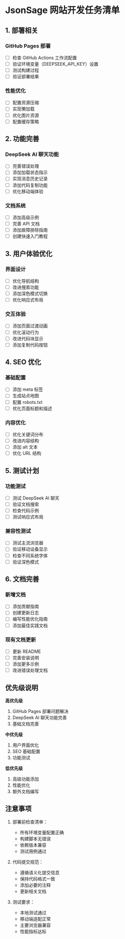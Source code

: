 # JsonSage 网站开发任务清单

## 1. 部署相关

### GitHub Pages 部署
- [ ] 检查 GitHub Actions 工作流配置
- [ ] 验证环境变量（DEEPSEEK_API_KEY）设置
- [ ] 测试构建过程
- [ ] 验证部署结果

### 性能优化
- [ ] 配置资源压缩
- [ ] 实现懒加载
- [ ] 优化图片资源
- [ ] 配置缓存策略

## 2. 功能完善

### DeepSeek AI 聊天功能
- [ ] 完善错误处理
- [ ] 添加加载状态指示
- [ ] 实现消息历史记录
- [ ] 添加代码复制功能
- [ ] 优化移动端体验

### 文档系统
- [ ] 添加高级示例
- [ ] 完善 API 文档
- [ ] 添加故障排除指南
- [ ] 创建快速入门教程

## 3. 用户体验优化

### 界面设计
- [ ] 优化导航结构
- [ ] 改进搜索功能
- [ ] 添加深色模式切换
- [ ] 优化响应式布局

### 交互体验
- [ ] 添加页面过渡动画
- [ ] 优化滚动行为
- [ ] 改进代码块显示
- [ ] 添加复制代码按钮

## 4. SEO 优化

### 基础配置
- [ ] 添加 meta 标签
- [ ] 生成站点地图
- [ ] 配置 robots.txt
- [ ] 优化页面标题和描述

### 内容优化
- [ ] 优化关键词分布
- [ ] 改进内容结构
- [ ] 添加 alt 文本
- [ ] 优化 URL 结构

## 5. 测试计划

### 功能测试
- [ ] 测试 DeepSeek AI 聊天
- [ ] 验证文档搜索
- [ ] 检查代码示例
- [ ] 测试响应式布局

### 兼容性测试
- [ ] 测试主流浏览器
- [ ] 验证移动设备显示
- [ ] 检查不同系统字体
- [ ] 验证深色模式

## 6. 文档完善

### 新增文档
- [ ] 添加贡献指南
- [ ] 创建更新日志
- [ ] 编写性能优化指南
- [ ] 添加最佳实践文档

### 现有文档更新
- [ ] 更新 README
- [ ] 完善安装说明
- [ ] 添加更多示例
- [ ] 改进错误处理文档

## 优先级说明

**高优先级**
1. GitHub Pages 部署问题解决
2. DeepSeek AI 聊天功能完善
3. 基础文档完善

**中优先级**
1. 用户界面优化
2. SEO 基础配置
3. 功能测试

**低优先级**
1. 高级功能添加
2. 性能优化
3. 额外文档编写

## 注意事项

1. 部署前检查清单：
   - 所有环境变量配置正确
   - 构建脚本无错误
   - 依赖版本兼容
   - 测试用例通过

2. 代码提交规范：
   - 遵循语义化提交信息
   - 保持代码格式一致
   - 添加必要的注释
   - 更新相关文档

3. 测试要求：
   - 本地测试通过
   - 移动端适配正常
   - 主要浏览器兼容
   - 性能指标达标
